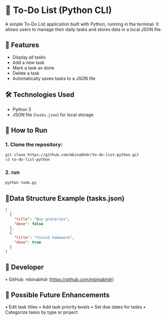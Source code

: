 # 📝 To-Do List (Python CLI)

A simple To-Do List application built with Python, running in the terminal. It allows users to manage their daily tasks and stores data in a local JSON file.

## 📌 Features
- Display all tasks
- Add a new task
- Mark a task as done
- Delete a task
- Automatically saves tasks to a JSON file

## 🛠 Technologies Used
- Python 3
- JSON file (`tasks.json`) for local storage

## 📂 How to Run

### 1. Clone the repository:
```bash
git clone https://github.com/mbinabhdr/to-do-list-python.git
cd to-do-list-python
```
### 2. run
```bash
python todo.py
```

## 💾Data Structure Example (tasks.json)
```json
[
  {
    "title": "Buy groceries",
    "done": false
  },
  {
    "title": "Finish homework",
    "done": true
  }
]
```

## 👤 Developer
• GitHub: mbinabhdr (https://github.com/mbinabhdr)


## 🔧 Possible Future Enhancements
• Edit task titles
• Add task priority levels
• Set due dates for tasks
• Categorize tasks by type or project
